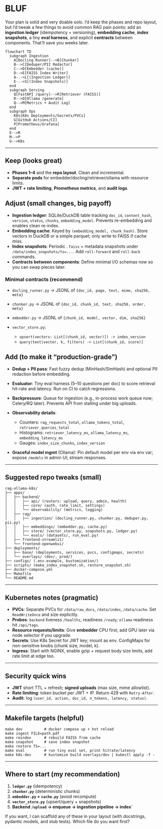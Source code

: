 # BLUF

Your plan is solid and very doable solo. I’d keep the phases and repo layout, but I’d tweak a few things to avoid common RAG pain points: add an **ingestion ledger** (idempotency + versioning), **embedding cache**, **index snapshots**, a tiny **eval harness**, and explicit **contracts** between components. That’ll save you weeks later.

```mermaid
flowchart TD
  subgraph Ingestion
    A[Docling Runner]-->B[Chunker]
    B-->C[Deduper/PII Redactor]
    C-->D[Embedder (cache)]
    D-->E[FAISS Index Writer]
    A-.->L[(Ingestion Ledger)]
    E-.->S[(Index Snapshots)]
  end
  subgraph Serving
    Q[FastAPI /query]-->R[Retriever (FAISS)]
    R-->O[Ollama /generate]
    Q-->M[Metrics + Audit Log]
  end
  subgraph Ops
    K8s[K8s Deployments/Secrets/PVCs]
    G[GitHub Actions/CI]
    P[Prometheus/Grafana]
  end
  E-->R
  M-->P
  G-->K8s
```

---

## Keep (looks great)

* **Phases 1–4** and the **repo layout**. Clean and incremental.
* **Separate pods** for embedder/docling/retriever/ollama with resource limits.
* **JWT + rate limiting**, **Prometheus metrics**, and **audit logs**.

## Adjust (small changes, big payoff)

* **Ingestion ledger**: SQLite/DuckDB table tracking `doc_id`, `content_hash`, `version`, `status`, `chunks`, `embedding_model`. Prevents re-embedding and enables clean re-index.
* **Embedding cache**: Keyed by `(embedding_model, chunk_hash)`. Store vectors in DuckDB or a simple parquet; only write to FAISS if cache miss.
* **Index snapshots**: Periodic `.faiss` + metadata snapshots under `/data/index_snapshots/ts=...`. Add `roll-forward` and `roll-back` commands.
* **Contracts between components**: Define minimal I/O schemas now so you can swap pieces later.

### Minimal contracts (recommend)

* `docling_runner.py` → JSONL of `{doc_id, page, text, mime, sha256, meta}`
* `chunker.py` → JSONL of `{doc_id, chunk_id, text, sha256, order, meta}`
* `embedder.py` → JSONL of `{chunk_id, model, vector, dim, sha256}`
* `vector_store.py`:

  * `upsert(vectors: List[(chunk_id, vector)]) -> index_version`
  * `query(text|vector, k, filters) -> List[(chunk_id, score)]`

## Add (to make it “production-grade”)

* **Dedup + PII pass**: Fast fuzzy dedup (MinHash/SimHash) and optional PII redaction before embedding.
* **Evaluator**: Tiny eval harness (5–10 questions per doc) to score retrieval hit-rate and latency. Run on CI to catch regressions.
* **Backpressure**: Queue for ingestion (e.g., in-process work queue now; Celery/RQ later). Prevents API from stalling under big uploads.
* **Observability details**:

  * Counters: `rag_requests_total`, `ollama_tokens_total`, `retriever_queries_total`
  * Histograms: `retriever_latency_ms`, `ollama_latency_ms`, `embedding_latency_ms`
  * Gauges: `index_size_chunks`, `index_version`
* **Graceful model mgmt** (Ollama): Pin default model per env via env var; expose `/models` in admin UI; stream responses.

---

## Suggested repo tweaks (small)

```
rag-ollama-k8s/
├── apps/
│   ├── backend/
│   │   ├── api/ (routers: upload, query, admin, health)
│   │   ├── core/ (auth, rate_limit, settings)
│   │   └── observability/ (metrics, logging)
│   ├── rag/
│   │   ├── ingestion/ (docling_runner.py, chunker.py, deduper.py, pii.py)
│   │   ├── embeddings/ (embedder.py, cache.py)
│   │   ├── store/ (vector_store.py, snapshots.py, ledger.py)
│   │   └── evals/ (datasets/, run_eval.py)
│   ├── frontend-streamlit/
│   └── frontend-openwebui/
├── deployments/
│   ├── base/ (deployments, services, pvcs, configmaps, secrets)
│   └── overlays/ (dev/, prod/)
├── configs/ (.env.example, kustomization/)
├── scripts/ (make_index_snapshot.sh, restore_snapshot.sh)
├── docker-compose.yml
├── Makefile
└── README.md
```

---

## Kubernetes notes (pragmatic)

* **PVCs**: Separate PVCs for `/data/raw_docs`, `/data/index`, `/data/cache`. Set `ReadWriteOnce` and size explicitly.
* **Probes**: `backend` liveness `/healthz`, readiness `/ready`; `ollama` readiness hit `/api/tags`.
* **Resource requests/limits**: Give **embedder** CPU first; add GPU later via node selector if you upgrade.
* **Secrets**: Use K8s Secret for JWT key; mount as env. ConfigMaps for non-sensitive knobs (chunk size, model, k).
* **Ingress**: Start with NGINX, enable gzip + request body size limits, add rate limit at edge too.

---

## Security quick wins

* **JWT** short TTL + refresh; **signed uploads** (max size, mime allowlist).
* **Rate limiting**: token bucket per JWT + IP. Return 429 with `Retry-After`.
* **Audit**: log `(user_id, action, doc_id, n_tokens, latency, status)`.

---

## Makefile targets (helpful)

```
make dev          # docker compose up + hot reload
make ingest FILE=path.pdf
make reindex      # rebuild FAISS from cache
make snapshot     # save index snapshot
make restore TS=...
make eval         # run tiny eval set, print hitrate/latency
make k8s-dev      # kustomize build overlays/dev | kubectl apply -f -
```

---

## Where to start (my recommendation)

1. **`ledger.py`** (idempotency)
2. **`chunker.py`** (deterministic chunks)
3. **`embedder.py` + `cache.py`** (avoid recompute)
4. **`vector_store.py`** (upsert/query + snapshots)
5. **Backend `/upload` → enqueue → ingestion pipeline → index\`**

If you want, I can scaffold any of these in your layout (with docstrings, pydantic models, and stub tests). Which file do you want first?

